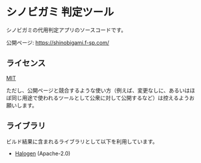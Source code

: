 # シノビガミ 判定ツール

シノビガミの代用判定アプリのソースコードです。

公開ページ: https://shinobigami.f-sp.com/

## ライセンス

[MIT](LICENSE)

ただし、公開ページと競合するような使い方（例えば、変更なしに、あるいはほぼ同じ用途で使われるツールとして公衆に対して公開するなど）は控えるようお願いします。

## ライブラリ

ビルド結果に含まれるライブラリとして以下を利用しています。

* [Halogen](https://github.com/slamdata/purescript-halogen) (Apache-2.0)
